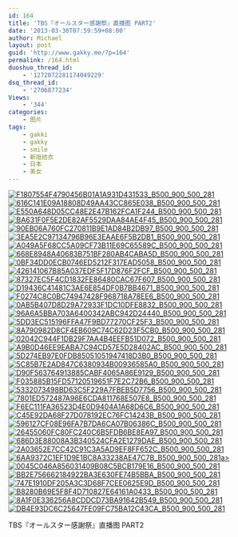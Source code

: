 ```yaml
---
id: 164
title: 'TBS『オールスター感謝祭』直播图 PART2'
date: '2013-03-30T07:59:59+08:00'
author: Michael
layout: post
guid: 'http://www.gakky.me/?p=164'
permalink: /164.html
duoshuo_thread_id:
    - '1272072281174049229'
dsq_thread_id:
    - '2706877234'
Views:
    - '344'
categories:
    - 图片
tags:
    - gakki
    - gakky
    - smile
    - 新垣结衣
    - 日本
    - 美女
---
```


[![F1807554F4790456B01A1A931D431533_B500_900_500_281](http://www.yui-aragaki.org/wp-content/uploads/img/F1807554F4790456B01A1A931D431533_B500_900_500_281.jpeg)](http://www.yui-aragaki.org/wp-content/uploads/img/F1807554F4790456B01A1A931D431533_B1280_1280_1280_720.jpeg) [![616C141E09A18808D49AA43CC865E038_B500_900_500_281](http://www.yui-aragaki.org/wp-content/uploads/img/616C141E09A18808D49AA43CC865E038_B500_900_500_281.jpeg)](http://www.yui-aragaki.org/wp-content/uploads/img/616C141E09A18808D49AA43CC865E038_B1280_1280_1280_720.jpeg) [![E550A648D05CC48E2E47B162FCA1F244_B500_900_500_281](http://www.yui-aragaki.org/wp-content/uploads/img/E550A648D05CC48E2E47B162FCA1F244_B500_900_500_281.jpeg)](http://www.yui-aragaki.org/wp-content/uploads/img/E550A648D05CC48E2E47B162FCA1F244_B1280_1280_1280_720.jpeg) [![BA631F0F5E2DE82AF5529DAA84AE4F45_B500_900_500_281](http://www.yui-aragaki.org/wp-content/uploads/img/BA631F0F5E2DE82AF5529DAA84AE4F45_B500_900_500_281.jpeg)](http://www.yui-aragaki.org/wp-content/uploads/img/BA631F0F5E2DE82AF5529DAA84AE4F45_B1280_1280_1280_720.jpeg) [![90EB06A760FC270811B9E1AD84B2DB97_B500_900_500_281](http://www.yui-aragaki.org/wp-content/uploads/img/90EB06A760FC270811B9E1AD84B2DB97_B500_900_500_281.jpeg)](http://www.yui-aragaki.org/wp-content/uploads/img/90EB06A760FC270811B9E1AD84B2DB97_B1280_1280_1280_720.jpeg) [![3EA5E2C97134796B96E3EAAE6F5B2DB1_B500_900_500_281](http://www.yui-aragaki.org/wp-content/uploads/img/3EA5E2C97134796B96E3EAAE6F5B2DB1_B500_900_500_281.jpeg)](http://www.yui-aragaki.org/wp-content/uploads/img/3EA5E2C97134796B96E3EAAE6F5B2DB1_B1280_1280_1280_720.jpeg) [![A049A5F68CC5A09CF73B11E69C65589C_B500_900_500_281](http://www.yui-aragaki.org/wp-content/uploads/img/A049A5F68CC5A09CF73B11E69C65589C_B500_900_500_281.jpeg)](http://www.yui-aragaki.org/wp-content/uploads/img/A049A5F68CC5A09CF73B11E69C65589C_B1280_1280_1280_720.jpeg) [![668E8948A40683B751BF280AB4CABA5D_B500_900_500_281](http://www.yui-aragaki.org/wp-content/uploads/img/668E8948A40683B751BF280AB4CABA5D_B500_900_500_281.jpeg)](http://www.yui-aragaki.org/wp-content/uploads/img/668E8948A40683B751BF280AB4CABA5D_B1280_1280_1280_720.jpeg) [![0BF34DD0ECB0746ED5212F317EAD5058_B500_900_500_281](http://www.yui-aragaki.org/wp-content/uploads/img/0BF34DD0ECB0746ED5212F317EAD5058_B500_900_500_281.jpeg)](http://www.yui-aragaki.org/wp-content/uploads/img/0BF34DD0ECB0746ED5212F317EAD5058_B1280_1280_1280_720.jpeg) [![426141067B85A037EDF5F17D876F2FCF_B500_900_500_281](http://www.yui-aragaki.org/wp-content/uploads/img/426141067B85A037EDF5F17D876F2FCF_B500_900_500_281.jpeg)](http://www.yui-aragaki.org/wp-content/uploads/img/426141067B85A037EDF5F17D876F2FCF_B1280_1280_1280_720.jpeg) [![87327EC5F4CD1832FE86480CAC67F607_B500_900_500_281](http://www.yui-aragaki.org/wp-content/uploads/img/87327EC5F4CD1832FE86480CAC67F607_B500_900_500_281.jpeg)](http://www.yui-aragaki.org/wp-content/uploads/img/87327EC5F4CD1832FE86480CAC67F607_B1280_1280_1280_720.jpeg) [![D19436C41481C3AE6E854DF0B7BB4671_B500_900_500_281](http://www.yui-aragaki.org/wp-content/uploads/img/D19436C41481C3AE6E854DF0B7BB4671_B500_900_500_281.jpeg)](http://www.yui-aragaki.org/wp-content/uploads/img/D19436C41481C3AE6E854DF0B7BB4671_B1280_1280_1280_720.jpeg) [![F0274C8C0BC74947428F968718A78EE6_B500_900_500_281](http://www.yui-aragaki.org/wp-content/uploads/img/F0274C8C0BC74947428F968718A78EE6_B500_900_500_281.jpeg)](http://www.yui-aragaki.org/wp-content/uploads/img/F0274C8C0BC74947428F968718A78EE6_B1280_1280_1280_720.jpeg) [![0AB5B407D8D29A72933F1DC10DFE8832_B500_900_500_281](http://www.yui-aragaki.org/wp-content/uploads/img/0AB5B407D8D29A72933F1DC10DFE8832_B500_900_500_281.jpeg)](http://www.yui-aragaki.org/wp-content/uploads/img/0AB5B407D8D29A72933F1DC10DFE8832_B1280_1280_1280_720.jpeg) [![96A6A5BBA703A6400342ABC942D24440_B500_900_500_281](http://www.yui-aragaki.org/wp-content/uploads/img/96A6A5BBA703A6400342ABC942D24440_B500_900_500_281.jpeg)](http://www.yui-aragaki.org/wp-content/uploads/img/96A6A5BBA703A6400342ABC942D24440_B1280_1280_1280_720.jpeg) [![5DD3EC515196FFA47F9BD77270CF25F3_B500_900_500_281](http://www.yui-aragaki.org/wp-content/uploads/img/5DD3EC515196FFA47F9BD77270CF25F3_B500_900_500_281.jpeg)](http://www.yui-aragaki.org/wp-content/uploads/img/5DD3EC515196FFA47F9BD77270CF25F3_B1280_1280_1280_720.jpeg) [![8A790982D8CF4EB609C74C62D23F5CB0_B500_900_500_281](http://www.yui-aragaki.org/wp-content/uploads/img/8A790982D8CF4EB609C74C62D23F5CB0_B500_900_500_281.jpeg)](http://www.yui-aragaki.org/wp-content/uploads/img/8A790982D8CF4EB609C74C62D23F5CB0_B1280_1280_1280_720.jpeg) [![02042C944F1DB29F7AA4B4EEFB51D072_B500_900_500_281](http://www.yui-aragaki.org/wp-content/uploads/img/02042C944F1DB29F7AA4B4EEFB51D072_B500_900_500_281.jpeg)](http://www.yui-aragaki.org/wp-content/uploads/img/02042C944F1DB29F7AA4B4EEFB51D072_B1280_1280_1280_720.jpeg) [![A9B0D46EE9EABA7C94CD57E5D28402AC_B500_900_500_281](http://www.yui-aragaki.org/wp-content/uploads/img/A9B0D46EE9EABA7C94CD57E5D28402AC_B500_900_500_281.jpeg)](http://www.yui-aragaki.org/wp-content/uploads/img/A9B0D46EE9EABA7C94CD57E5D28402AC_B1280_1280_1280_720.jpeg) [![5D274EB97E0FDB85051051947418D3B0_B500_900_500_281](http://www.yui-aragaki.org/wp-content/uploads/img/5D274EB97E0FDB85051051947418D3B0_B500_900_500_281.jpeg)](http://www.yui-aragaki.org/wp-content/uploads/img/5D274EB97E0FDB85051051947418D3B0_B1280_1280_1280_720.jpeg) [![5C85B7E2AD847C6380934B00936585A0_B500_900_500_281](http://www.yui-aragaki.org/wp-content/uploads/img/5C85B7E2AD847C6380934B00936585A0_B500_900_500_281.jpeg)](http://www.yui-aragaki.org/wp-content/uploads/img/5C85B7E2AD847C6380934B00936585A0_B1280_1280_1280_720.jpeg) [![D90F563764913885CABF4065A86E9129_B500_900_500_281](http://www.yui-aragaki.org/wp-content/uploads/img/D90F563764913885CABF4065A86E9129_B500_900_500_281.jpeg)](http://www.yui-aragaki.org/wp-content/uploads/img/D90F563764913885CABF4065A86E9129_B1280_1280_1280_720.jpeg) [![F035885B15FD57120519651F7E2C72B6_B500_900_500_281](http://www.yui-aragaki.org/wp-content/uploads/img/F035885B15FD57120519651F7E2C72B6_B500_900_500_281.jpeg)](http://www.yui-aragaki.org/wp-content/uploads/img/F035885B15FD57120519651F7E2C72B6_B1280_1280_1280_720.jpeg) [![5332073498BD63C5F229A7FBEB5D7756_B500_900_500_281](http://www.yui-aragaki.org/wp-content/uploads/img/5332073498BD63C5F229A7FBEB5D7756_B500_900_500_281.jpeg)](http://www.yui-aragaki.org/wp-content/uploads/img/5332073498BD63C5F229A7FBEB5D7756_B1280_1280_1280_720.jpeg) [![7801ED572487A96E6CDA811768E507E8_B500_900_500_281](http://www.yui-aragaki.org/wp-content/uploads/img/7801ED572487A96E6CDA811768E507E8_B500_900_500_281.jpeg)](http://www.yui-aragaki.org/wp-content/uploads/img/7801ED572487A96E6CDA811768E507E8_B1280_1280_1280_720.jpeg) [![F6EC111FA36523D4E0D9404A1A68D6C6_B500_900_500_281](http://www.yui-aragaki.org/wp-content/uploads/img/F6EC111FA36523D4E0D9404A1A68D6C6_B500_900_500_281.jpeg)](http://www.yui-aragaki.org/wp-content/uploads/img/F6EC111FA36523D4E0D9404A1A68D6C6_B1280_1280_1280_720.jpeg) [![C45E92DA68F27D078192EC76FC14243B_B500_900_500_281](http://www.yui-aragaki.org/wp-content/uploads/img/C45E92DA68F27D078192EC76FC14243B_B500_900_500_281.jpeg)](http://www.yui-aragaki.org/wp-content/uploads/img/C45E92DA68F27D078192EC76FC14243B_B1280_1280_1280_720.jpeg) [![596127CF08E96FA7B7DA6CA07B06386C_B500_900_500_281](http://www.yui-aragaki.org/wp-content/uploads/img/596127CF08E96FA7B7DA6CA07B06386C_B500_900_500_281.jpeg)](http://www.yui-aragaki.org/wp-content/uploads/img/596127CF08E96FA7B7DA6CA07B06386C_B1280_1280_1280_720.jpeg) [![26455060FC80FC240C6B5FDB6BE8EA97_B500_900_500_281](http://www.yui-aragaki.org/wp-content/uploads/img/26455060FC80FC240C6B5FDB6BE8EA97_B500_900_500_281.jpeg)](http://www.yui-aragaki.org/wp-content/uploads/img/26455060FC80FC240C6B5FDB6BE8EA97_B1280_1280_1280_720.jpeg) [![686D3E88008A3B340524CFA2E1279DAE_B500_900_500_281](http://www.yui-aragaki.org/wp-content/uploads/img/686D3E88008A3B340524CFA2E1279DAE_B500_900_500_281.jpeg)](http://www.yui-aragaki.org/wp-content/uploads/img/686D3E88008A3B340524CFA2E1279DAE_B1280_1280_1280_720.jpeg) [![2A03652E7CC42C91C3A5AD9EF8FF652C_B500_900_500_281](http://www.yui-aragaki.org/wp-content/uploads/img/2A03652E7CC42C91C3A5AD9EF8FF652C_B500_900_500_281.jpeg)](http://www.yui-aragaki.org/wp-content/uploads/img/2A03652E7CC42C91C3A5AD9EF8FF652C_B1280_1280_1280_720.jpeg) [![6AA9372C1EF1D9E1BC8A33238AE47C7B_B500_900_500_281](http://www.yui-aragaki.org/wp-content/uploads/img/6AA9372C1EF1D9E1BC8A33238AE47C7B_B500_900_500_281.jpeg)a&gt; ](http://www.yui-aragaki.org/wp-content/uploads/img/6AA9372C1EF1D9E1BC8A33238AE47C7B_B1280_1280_1280_720.jpeg)[![0045C046A856031409B08C5BCB179E16_B500_900_500_281](http://www.yui-aragaki.org/wp-content/uploads/img/0045C046A856031409B08C5BCB179E16_B500_900_500_281.jpeg)](http://www.yui-aragaki.org/wp-content/uploads/img/0045C046A856031409B08C5BCB179E16_B1280_1280_1280_720.jpeg) [![BB2E756662184922BA3E630FE74B5BBA_B500_900_500_281](http://www.yui-aragaki.org/wp-content/uploads/img/BB2E756662184922BA3E630FE74B5BBA_B500_900_500_281.jpeg)](http://www.yui-aragaki.org/wp-content/uploads/img/BB2E756662184922BA3E630FE74B5BBA_B1280_1280_1280_720.jpeg) [![747E1910DF205A3C3D68F7CEE0625E9D_B500_900_500_281](http://www.yui-aragaki.org/wp-content/uploads/img/747E1910DF205A3C3D68F7CEE0625E9D_B500_900_500_281.jpeg)](http://www.yui-aragaki.org/wp-content/uploads/img/747E1910DF205A3C3D68F7CEE0625E9D_B1280_1280_1280_720.jpeg) [![B8280B69E5F8F4D710827E64161A0433_B500_900_500_281](http://www.yui-aragaki.org/wp-content/uploads/img/B8280B69E5F8F4D710827E64161A0433_B500_900_500_281.jpeg)](http://www.yui-aragaki.org/wp-content/uploads/img/B8280B69E5F8F4D710827E64161A0433_B1280_1280_1280_720.jpeg) [![8A1F0E336256A8CDDCD73BA91642B549_B500_900_500_281](http://www.yui-aragaki.org/wp-content/uploads/img/8A1F0E336256A8CDDCD73BA91642B549_B500_900_500_281.jpeg)](http://www.yui-aragaki.org/wp-content/uploads/img/8A1F0E336256A8CDDCD73BA91642B549_B1280_1280_1280_720.jpeg) [![DB4E93DC6C25647FE09FC75BA12C43CA_B500_900_500_281](http://www.yui-aragaki.org/wp-content/uploads/img/DB4E93DC6C25647FE09FC75BA12C43CA_B500_900_500_281.jpeg)](http://www.yui-aragaki.org/wp-content/uploads/img/DB4E93DC6C25647FE09FC75BA12C43CA_B1280_1280_1280_720.jpeg)

TBS『オールスター感謝祭』直播图 PART2